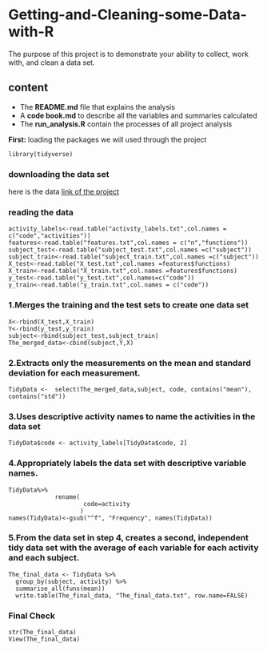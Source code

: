 # Getting-and-Cleaning-some-Data-with-R
The purpose of this project is to demonstrate your ability to collect, work with, and clean a data set.
## content
- The **README.md** file that explains the analysis
- A **code book.md**  to describe all the variables and summaries calculated
- The **run_analysis.R** contain the processes of all project analysis

**First:** loading the packages we will used through the project
```
library(tidyverse)
```
### downloading the data set

here is the data [link of the project](https://d396qusza40orc.cloudfront.net/getdata%2Fprojectfiles%2FUCI%20HAR%20Dataset.zip)

### reading the data
```
activity_labels<-read.table("activity_labels.txt",col.names = c("code","activities"))
features<-read.table("features.txt",col.names = c("n","functions"))
subject_test<-read.table("subject_test.txt",col.names =c("subject"))
subject_train<-read.table("subject_train.txt",col.names =c("subject"))
X_test<-read.table("X_test.txt",col.names =features$functions)
X_train<-read.table("X_train.txt",col.names =features$functions)
y_test<-read.table("y_test.txt",col.names=c("code"))
y_train<-read.table("y_train.txt",col.names = c("code"))
```

### 1.Merges the training and the test sets to create one data set
```
X<-rbind(X_test,X_train)
Y<-rbind(y_test,y_train)
subject<-rbind(subject_test,subject_train)
The_merged_data<-cbind(subject,Y,X)
```
### 2.Extracts only the measurements on the mean and standard deviation for each measurement. 

```
TidyData <-  select(The_merged_data,subject, code, contains("mean"), contains("std"))
```

### 3.Uses descriptive activity names to name the activities in the data set
```
TidyData$code <- activity_labels[TidyData$code, 2]
```
### 4.Appropriately labels the data set with descriptive variable names.
```
TidyData%>%
             rename(
                     code=activity
                    )
names(TidyData)<-gsub("^f", "Frequency", names(TidyData))
```

### 5.From the data set in step 4, creates a second, independent tidy data set with the average of each variable for each activity and each subject.
```
The_final_data <- TidyData %>%
  group_by(subject, activity) %>%
  summarise_all(funs(mean))
  write.table(The_final_data, "The_final_data.txt", row.name=FALSE)
  ```
  
 ### Final Check
 ```
 str(The_final_data)
 View(The_final_data)
 ```
